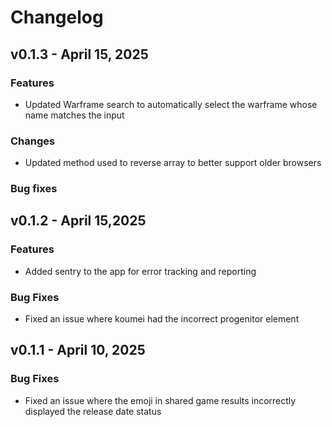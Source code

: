 # Changelog

## v0.1.3 - April 15, 2025

### Features

- Updated Warframe search to automatically select the warframe whose name matches the input

### Changes

- Updated method used to reverse array to better support older browsers

### Bug fixes

## v0.1.2 - April 15,2025

### Features

- Added sentry to the app for error tracking and reporting

### Bug Fixes

- Fixed an issue where koumei had the incorrect progenitor element

## v0.1.1 - April 10, 2025

### Bug Fixes

- Fixed an issue where the emoji in shared game results incorrectly displayed the release date status
